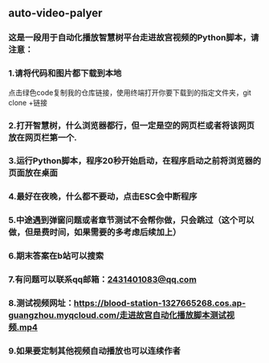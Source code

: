 ## auto-video-palyer
### 这是一段用于自动化播放智慧树平台走进故宫视频的Python脚本，请注意：
### 1.请将代码和图片都下载到本地
点击绿色code复制我的仓库链接，使用终端打开你要下载到的指定文件夹，git clone +链接
### 2.打开智慧树，什么浏览器都行，但一定是空的网页栏或者将该网页放在网页栏第一个.
### 3.运行Python脚本，程序20秒开始启动，在程序启动之前将浏览器的页面放在桌面
### 4.最好在夜晚，什么都不要动，点击ESC会中断程序
### 5.中途遇到弹窗问题或者章节测试不会帮你做，只会跳过（这个可以做，但是费时间，如果需要的多考虑后续加上）
### 6.期末答案在b站可以搜索
### 7.有问题可以联系qq邮箱：2431401083@qq.com
### 8.测试视频网址：https://blood-station-1327665268.cos.ap-guangzhou.myqcloud.com/走进故宫自动化播放脚本测试视频.mp4
### 9.如果要定制其他视频自动播放也可以连续作者

